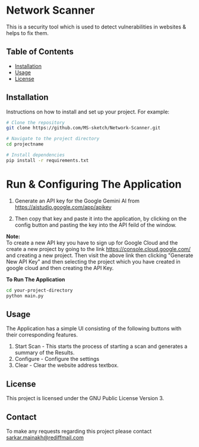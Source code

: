 # Network Scanner

This is a security tool which is used to detect vulnerabilities in websites & helps to fix them.

## Table of Contents

- [Installation](#installation)
- [Usage](#usage)
- [License](#license)

## Installation

Instructions on how to install and set up your project. For example:

```bash
# Clone the repository
git clone https://github.com/MS-sketch/Network-Scanner.git

# Navigate to the project directory
cd projectname

# Install dependencies
pip install -r requirements.txt


```

# Run & Configuring The Application
1. Generate an API key for the Google Gemini AI from https://aistudio.google.com/app/apikey
  
2. Then copy that key and paste it into the application, by clicking on the config button and pasting the key into 
the API feild of the window.

**Note:** <br>
To create a new API key you have to sign up for Google Cloud and the create a new project by going to the link https://console.cloud.google.com/ and
creating a new project. Then visit the above link then clicking "Generate New API Key" and then selecting the project which you have created in google 
cloud and then creating the API Key.

**To Run The Application**

```bash
cd your-project-directory
python main.py
```

## Usage
The Application has a simple UI consisting of the following buttons with their corresponding features.

1. Start Scan - This starts the process of starting a scan and generates a summary of the Results.
2. Configure - Configure the settings
3. Clear - Clear the website address textbox.

## License
This project is licensed under the GNU Public License Version 3.

## Contact
To make any requests regarding this project please contact sarkar.mainakh@rediffmail.com
